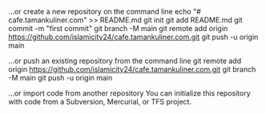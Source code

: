 …or create a new repository on the command line
echo "# cafe.tamankuliner.com" >> README.md
git init
git add README.md
git commit -m "first commit"
git branch -M main
git remote add origin https://github.com/islamicity24/cafe.tamankuliner.com.git
git push -u origin main

…or push an existing repository from the command line
git remote add origin https://github.com/islamicity24/cafe.tamankuliner.com.git
git branch -M main
git push -u origin main

…or import code from another repository
You can initialize this repository with code from a Subversion, Mercurial, or TFS project.

